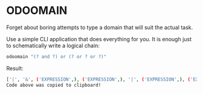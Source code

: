 # ODOOMAIN

Forget about boring attempts to type a domain that will suit the actual task.

Use a simple CLI application that does everything for you. It is enough just to schematically write a logical chain:

```sh
odoomain "(? and ?) or (? or ? or ?)"
```

Result:
```sh
['|', '&', ('EXPRESSION',), ('EXPRESSION',), '|', ('EXPRESSION',), ('EXPRESSION',), '|', ('EXPRESSION',)]
Code above was copied to clipboard!
```